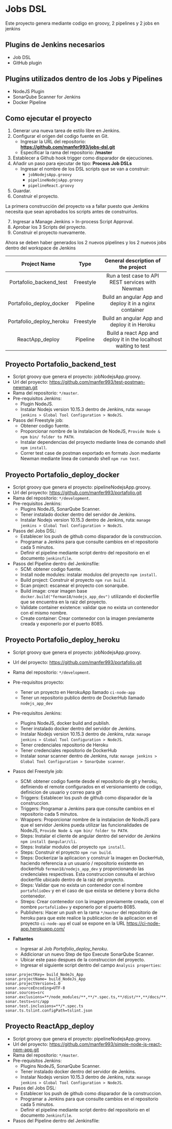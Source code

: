 # Jobs DSL

Este proyecto genera mediante codigo en groovy, 2 pipelines y 2 jobs en jenkins

## Plugins de Jenkins necesarios

- Job DSL
- GitHub plugin

## Plugins utilizados dentro de los Jobs y Pipelines

- NodeJS Plugin
- SonarQube Scanner for Jenkins
- Docker Pipeline


## Como ejecutar el proyecto

1. Generar una nueva tarea de estilo libre en Jenkins.
2. Configurar el origen del  codigo fuente en Git.
    - Ingresar la URL del repositorio: **https://github.com/manfer993/jobs-dsl.git**
    - Especificar la rama del repositorio: **/master**
3. Establecer a Github hook trigger como disparador de ejecuciones.
4. Añadir un paso para ejecutar de tipo: **Process Job DSLs**  
    - Ingresar el nombre de los DSL scripts que se van a construir:
        - `jobNodejsApp.groovy`
        - `pipelineNodejsApp.groovy`
        - `pipelineReact.groovy`
5. Guardar.
6. Construir el proyecto.</br>

La primera construcción del proyecto va a fallar puesto que Jenkins necesita que sean aprobados los scripts antes de construirlos. </br>

7. Ingresar a Manage Jenkins > In-process Script Approval.
8. Aprobar los 3 Scripts del proyecto.
9. Construir el proyecto nuevamente.</br>

Ahora se deben haber generados los 2 nuevos pipelines y los 2 nuevos jobs dentro del workspace de Jenkins</br>

|       Project Name       |    Type   |              General description of the project                  |
|:------------------------:|:---------:|:----------------------------------------------------------------:|
| Portafolio_backend_test  | Freestyle | Run a test case to API REST services with Newman                 |
| Portafolio_deploy_docker | Pipeline  | Build an angular App and deploy it in a nginx container          |
| Portafolio_deploy_heroku | Freestyle | Build an angular App and deploy it in Heroku                     |
| ReactApp_deploy          | Pipeline  | Build a react App and deploy it in the localhost waiting to test |


## Proyecto Portafolio_backend_test

- Script groovy que genera el proyecto: jobNodejsApp.groovy.
- Url del proyecto: https://github.com/manfer993/test-postman-newman.git
- Rama del repositorio: `*/master`.
- Pre-requisitos Jenkins:
    - Plugin NodeJS.
    - Instalar Nodejs version 10.15.3 dentro de Jenkins, ruta: `manage jenkins > Global Tool Configuration > NodeJS`.
- Pasos del Freestyle job:
    - Obtener codigo fuente.
    - Proporcionar nombre de la instalacion de NodeJS, `Provide Node & npm bin/ folder to PATH`.
    - Instalar dependencias del proyecto mediante linea de comando shell `npm install`.
    - Correr test case de postman exportado en formato Json mediante Newman mediante linea de comando shell `npm run test`.

## Proyecto Portafolio_deploy_docker

- Script groovy que genera el proyecto: pipelineNodejsApp.groovy.
- Url del proyecto: https://github.com/manfer993/portafolio.git
- Rama del repositorio: `*/development`.
- Pre-requisitos Jenkins:
    - Plugins NodeJS, SonarQube Scanner.
    - Tener instalado docker dentro del servidor de Jenkins.
    - Instalar Nodejs version 10.15.3 dentro de Jenkins, ruta: `manage jenkins > Global Tool Configuration > NodeJS`.
- Pasos del Jobs DSL:
    - Establecer los push de github como disparador de la construccion.
    - Programar a Jenkins para que consulte cambios en el repositorio cada 5 minutos.
    - Definir el pipeline mediante script dentro del repositorio en el documento `jenkinsfile`.
- Pasos del Pipeline dentro del Jenkinsfile:
    - SCM: obtener codigo fuente.
    - Install node modules: instalar modulos del proyecto `npm install`.
    - Build project: Construir el proyecto `npm run build`.
    - Scan project: escanear el proyecto con sonarqube.
    - Build image: crear imagen base `docker.build("ferman18/nodejs_app_dev")` utilizando el dockerfile que se encuentra en la raiz del proyecto.
    - Validate container existence: validar que no exista un contenedor con el mismo nombre.
    - Create container: Crear contenedor con la imagen previamente creada y exponerlo por el puerto 8085.

## Proyecto Portafolio_deploy_heroku

- Script groovy que genera el proyecto: jobNodejsApp.groovy.
- Url del proyecto: https://github.com/manfer993/portafolio.git
- Rama del repositorio: `*/development`.
- Pre-requisitos proyecto:
    - Tener un proyecto en HerokuApp llamado `ci-node-app`
    - Tener un repositorio publico dentro de DockerHub llamado `nodejs_app_dev` 
- Pre-requisitos Jenkins:
    - Plugins NodeJS, docker build and publish.
    - Tener instalado docker dentro del servidor de Jenkins.
    - Instalar Nodejs version 10.15.3 dentro de Jenkins, ruta: `manage jenkins > Global Tool Configuration > NodeJS`.
    - Tener credenciales repositorio de Heroku
    - Tener credenciales repositorio de DockerHub
    - Instalar sonar scanner dentro de Jenkins, ruta: `manage jenkins > Global Tool Configuration > SonarQube scanner`.
- Pasos del Freestyle job:
    - SCM: obtener codigo fuente desde el repositorio de git y heroku, definiendo el remote configurados en el versionamiento de codigo, definicion de usuario y correo para git
    - Triggers: Establecer los push de github como disparador de la construccion.
    - Triggers: Programar a Jenkins para que consulte cambios en el repositorio cada 5 minutos.
    - Wrappers: Proporcionar nombre de la instalacion de NodeJS para que el servidor Jenkins pueda utilizar las funcionalidades de NodeJS, `Provide Node & npm bin/ folder to PATH`.
    - Steps: Instalar el cliente de angular dentro del servidor de Jenkins `npm install @angular/cli`.
    - Steps: Instalar modulos del proyecto `npm install`.
    - Steps: Construir el proyecto `npm run build`.
    - Steps: Dockerizar la aplicacion y construir la imagen en DockerHub, haciendo referencia a un usuario / repositorio existente en dockerHub `ferman18/nodejs_app_dev` y proporcionando las credenciales respectivas. Esta construccion consulta el archivo dockerfile ubicado dentro de la raiz del proyecto.
    - Steps: Validar que no exista un contenedor con el nombre `portafolioDev` y en el caso de que exista se detiene y borra dicho contenedor.
    - Streps: Crear contenedor con la imagen previamente creada, con el nombre `portafolioDev` y exponerlo por el puerto 8085.
    - Publishers: Hacer un push en la rama `*/master` del repositorio de heroku para que este realice la publicacion de la aplicacion en el proyecto `ci-node-app` el cual se expone en la URL https://ci-node-app.herokuapp.com/

- **Faltantes**
    - Ingresar al Job *Portafolio_deploy_heroku*.
    - Addicionar un nuevo Step de tipo Execute SonarQube Scanner.
    - Ubicar este paso despues de la construccion del proyecto.
    - Ingresar el siguiente script dentro del campo `Analysis properties`:

~~~
sonar.projectKey= build_NodeJs_App
sonar.projectName= build_NodeJs_App
sonar.projectVersion=1.0
sonar.sourceEncoding=UTF-8
sonar.sources=src
sonar.exclusions=**/node_modules/**,**/*.spec.ts,**/dist/**,**/docs/**,**/*.js,**/e2e/**,**/coverage/**
sonar.tests=src/app
sonar.test.inclusions=**/*.spec.ts
sonar.ts.tslint.configPath=tslint.json
~~~

## Proyecto ReactApp_deploy

- Script groovy que genera el proyecto: pipelineNodejsApp.groovy.
- Url del proyecto: https://github.com/manfer993/simple-node-js-react-npm-app.git
- Rama del repositorio: `*/master`.
- Pre-requisitos Jenkins:
    - Plugins NodeJS, SonarQube Scanner.
    - Tener instalado docker dentro del servidor de Jenkins.
    - Instalar Nodejs version 10.15.3 dentro de Jenkins, ruta: `manage jenkins > Global Tool Configuration > NodeJS`.
- Pasos del Jobs DSL:
    - Establecer los push de github como disparador de la construccion.
    - Programar a Jenkins para que consulte cambios en el repositorio cada 5 minutos.
    - Definir el pipeline mediante script dentro del repositorio en el documento `Jenkinsfile`.
- Pasos del Pipeline dentro del Jenkinsfile: